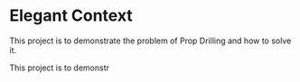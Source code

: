 # Elegant Context
This project is to demonstrate the problem of Prop Drilling and how to solve it.

This project is to demonstr